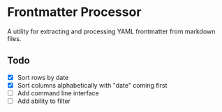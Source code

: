 # Frontmatter Processor

A utility for extracting and processing YAML frontmatter from markdown files.

## Todo

- [X] Sort rows by date
- [X] Sort columns alphabetically with "date" coming first
- [ ] Add command line interface
- [ ] Add ability to filter
